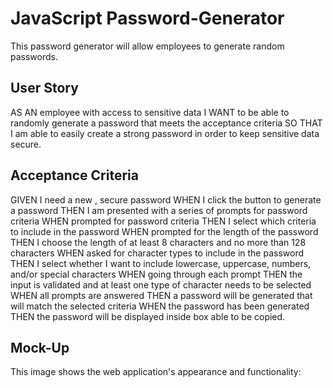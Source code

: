 # JavaScript Password-Generator
This password generator will allow employees to generate random passwords.

## User Story
AS AN employee with access to sensitive data
I WANT to be able to randomly generate a password that meets the acceptance criteria
SO THAT I am able to easily create a strong password in order to keep sensitive data secure.

## Acceptance Criteria

GIVEN I need a new , secure password
WHEN I click the button to generate a password
THEN I am presented with a series of prompts for password criteria
WHEN prompted for password criteria
THEN I select which criteria to include in the password
WHEN prompted for the length of the password
THEN I choose the length of at least 8 characters and no more than 128 characters
WHEN asked for character types to include in the password
THEN I select whether I want to include lowercase, uppercase, numbers, and/or special characters
WHEN going through each prompt
THEN the input is validated and at least one type of character needs to be selected
WHEN all prompts are answered
THEN a password will be generated that will match the selected criteria
WHEN the password has been generated 
THEN the password will be displayed inside box able to be copied.

## Mock-Up

This image shows the web application's appearance and functionality:




